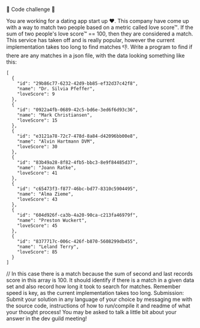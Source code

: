 :rotating_light: Code challenge :rotating_light:

You are working for a dating app start up :heart:. This company have come up with a way to match two people based on a metric called love score™.
If the sum of two people's love score™ == 100, then they are considered a match. This service has taken off and is really popular, however the current implementation takes too long to find matches :-1:.
Write a program to find if there are any matches in a json file, with the data looking something like this:

```
[
  {
    "id": "29b86c77-6232-42d9-bb85-ef32d37c42f8",
    "name": "Dr. Silvia Pfeffer",
    "loveScore": 9
  },
  {
    "id": "0922a4fb-0689-42c5-bd6e-3ed6f6d93c36",
    "name": "Mark Christiansen",
    "loveScore": 15
  },
  {
    "id": "e3121a78-72c7-478d-8a84-d42096bb00e8",
    "name": "Alvin Hartmann DVM",
    "loveScore": 30
  },
  {
    "id": "83b49a28-8f82-4fb5-bbc3-8e9f84485d37",
    "name": "Joann Ratke",
    "loveScore": 41
  },
  {
    "id": "c65473f3-f877-46bc-bd77-8310c5904495",
    "name": "Alma Zieme",
    "loveScore": 43
  },
  {
    "id": "604d926f-ca3b-4a20-90ca-c213fa46979f",
    "name": "Preston Wuckert",
    "loveScore": 45
  },
  {
    "id": "8377717c-006c-426f-b870-5608299db455",
    "name": "Leland Terry",
    "loveScore": 85
  }
]
```

// In this case there is a match because the sum of second and last records score in this array is 100. 
It should identify if there is a match in a given data set and also record how long it took to search for matches. Remember speed is key, as the current implementation takes too long.
Submission:
Submit your solution in any language of your choice by messaging me with the source code, instructions of how to run/compile it and readme of what your thought process!
You may be asked to talk a little bit about your answer in the dev guild meeting! 
